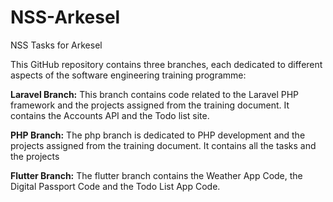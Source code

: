 # NSS-Arkesel
NSS Tasks for Arkesel

This GitHub repository contains three branches, each dedicated to different aspects of the software engineering training programme:

**Laravel Branch:**
This branch contains code related to the Laravel PHP framework and the projects assigned from the training document. It contains the Accounts API and the Todo list site.

**PHP Branch:**
The php branch is dedicated to PHP development and the projects assigned from the training document. It contains all the tasks and the projects

**Flutter Branch:**
The flutter branch contains the Weather App Code, the Digital Passport Code and the Todo List App Code.
